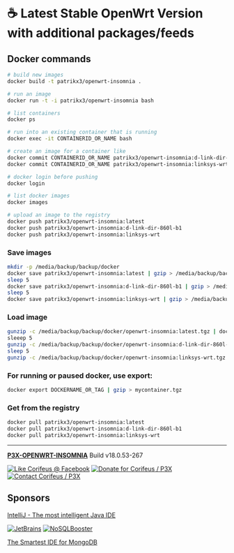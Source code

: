 [//]: #@corifeus-header

# ☕ Latest Stable OpenWrt Version with additional packages/feeds

                        
[//]: #@corifeus-header:end
## Docker commands

```bash
# build new images
docker build -t patrikx3/openwrt-insomnia .

# run an image
docker run -t -i patrikx3/openwrt-insomnia bash

# list containers
docker ps

# run into an existing container that is running
docker exec -it CONTAINERID_OR_NAME bash

# create an image for a container like
docker commit CONTAINERID_OR_NAME patrikx3/openwrt-insomnia:d-link-dir-860l-b1
docker commit CONTAINERID_OR_NAME patrikx3/openwrt-insomnia:linksys-wrt

# docker login before pushing
docker login

# list docker images
docker images

# upload an image to the registry
docker push patrikx3/openwrt-insomnia:latest
docker push patrikx3/openwrt-insomnia:d-link-dir-860l-b1
docker push patrikx3/openwrt-insomnia:linksys-wrt
```

### Save images
```bash
mkdir -p /media/backup/backup/docker
docker save patrikx3/openwrt-insomnia:latest | gzip > /media/backup/backup/docker/openwrt-insomnia:latest.tgz
sleep 5
docker save patrikx3/openwrt-insomnia:d-link-dir-860l-b1 | gzip > /media/backup/backup/docker/openwrt-insomnia:d-link-dir-860l-b1.tgz
sleep 5
docker save patrikx3/openwrt-insomnia:linksys-wrt | gzip > /media/backup/backup/docker/openwrt-insomnia:linksys-wrt.tgz
```

### Load image
```bash
gunzip -c /media/backup/backup/docker/openwrt-insomnia:latest.tgz | docker load
sleeep 5
gunzip -c /media/backup/backup/docker/openwrt-insomnia:d-link-dir-860l-b1.tgz | docker load
sleep 5
gunzip -c /media/backup/backup/docker/openwrt-insomnia:linksys-wrt.tgz | docker load
```

### For running or paused docker, use export:

```bash
docker export DOCKERNAME_OR_TAG | gzip > mycontainer.tgz
```

### Get from the registry
```bash
docker pull patrikx3/openwrt-insomnia:latest
docker pull patrikx3/openwrt-insomnia:d-link-dir-860l-b1
docker pull patrikx3/openwrt-insomnia:linksys-wrt
```

[//]: #@corifeus-footer

---

[**P3X-OPENWRT-INSOMNIA**](https://pages.corifeus.com/openwrt-insomnia) Build v18.0.53-267 

[![Like Corifeus @ Facebook](https://img.shields.io/badge/LIKE-Corifeus-3b5998.svg)](https://www.facebook.com/corifeus.software) [![Donate for Corifeus / P3X](https://img.shields.io/badge/Donate-Corifeus-003087.svg)](https://www.paypal.com/cgi-bin/webscr?cmd=_s-xclick&hosted_button_id=QZVM4V6HVZJW6)  [![Contact Corifeus / P3X](https://img.shields.io/badge/Contact-P3X-ff9900.svg)](https://www.patrikx3.com/en/front/contact) 


## Sponsors

[IntelliJ - The most intelligent Java IDE](https://www.jetbrains.com)
  
[![JetBrains](https://cdn.corifeus.com/assets/svg/jetbrains-logo.svg)](https://www.jetbrains.com/) [![NoSQLBooster](https://cdn.corifeus.com/assets/png/nosqlbooster-70x70.png)](https://www.nosqlbooster.com/)

[The Smartest IDE for MongoDB](https://www.nosqlbooster.com)
  
  
 

[//]: #@corifeus-footer:end